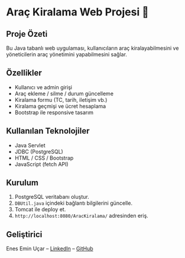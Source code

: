 # Araç Kiralama Web Projesi 🚗

## Proje Özeti
Bu Java tabanlı web uygulaması, kullanıcıların araç kiralayabilmesini ve yöneticilerin araç yönetimini yapabilmesini sağlar.

## Özellikler
- Kullanıcı ve admin girişi
- Araç ekleme / silme / durum güncelleme
- Kiralama formu (TC, tarih, iletişim vb.)
- Kiralama geçmişi ve ücret hesaplama
- Bootstrap ile responsive tasarım

## Kullanılan Teknolojiler
- Java Servlet
- JDBC (PostgreSQL)
- HTML / CSS / Bootstrap
- JavaScript (fetch API)

## Kurulum
1. PostgreSQL veritabanı oluştur.
2. `DBUtil.java` içindeki bağlantı bilgilerini güncelle.
3. Tomcat ile deploy et.
4. `http://localhost:8080/AracKiralama/` adresinden eriş.

## Geliştirici
Enes Emin Uçar – [LinkedIn](#) – [GitHub](#)
